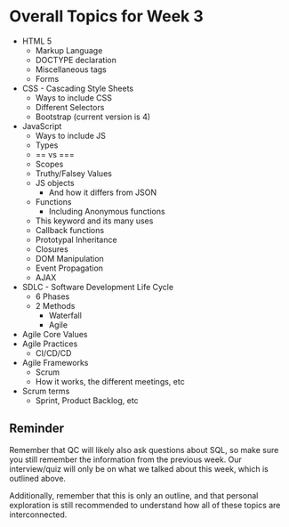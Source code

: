 # Overall Topics for Week 3

- HTML 5
  - Markup Language
  - DOCTYPE declaration
  - Miscellaneous tags
  - Forms
- CSS - Cascading Style Sheets
  - Ways to include CSS
  - Different Selectors
  - Bootstrap (current version is 4)
- JavaScript
  - Ways to include JS
  - Types
  - == vs ===
  - Scopes
  - Truthy/Falsey Values
  - JS objects
    - And how it differs from JSON
  - Functions
    - Including Anonymous functions
  - This keyword and its many uses
  - Callback functions
  - Prototypal Inheritance
  - Closures
  - DOM Manipulation
  - Event Propagation
  - AJAX
- SDLC - Software Development Life Cycle
  - 6 Phases
  - 2 Methods
    - Waterfall
    - Agile
- Agile Core Values
- Agile Practices
  - CI/CD/CD
- Agile Frameworks
  - Scrum
  - How it works, the different meetings, etc
- Scrum terms
  - Sprint, Product Backlog, etc


## Reminder

Remember that QC will likely also ask questions about SQL, so make sure you still remember the information from the previous week. Our interview/quiz will only be on what we talked about this week, which is outlined above.

Additionally, remember that this is only an outline, and that personal exploration is still recommended to understand how all of these topics are interconnected.
